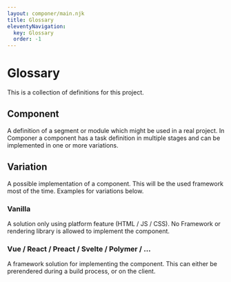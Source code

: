 ```yaml
---
layout: componer/main.njk
title: Glossary
eleventyNavigation:
  key: Glossary
  order: -1
---
```


# Glossary

This is a collection of definitions for this project.

## Component

A definition of a segment or module which might be used in a real project. In Componer a component has a task definition in multiple stages and can be implemented in one or more variations.

## Variation

A possible implementation of a component. This will be the used framework most of the time.
Examples for variations below.

### Vanilla

A solution only using platform feature (HTML / JS / CSS). No Framework or rendering library is allowed to implement the component.

### Vue / React / Preact / Svelte / Polymer / ...

A framework solution for implementing the component. This can either be prerendered during a build process, or on the client.
